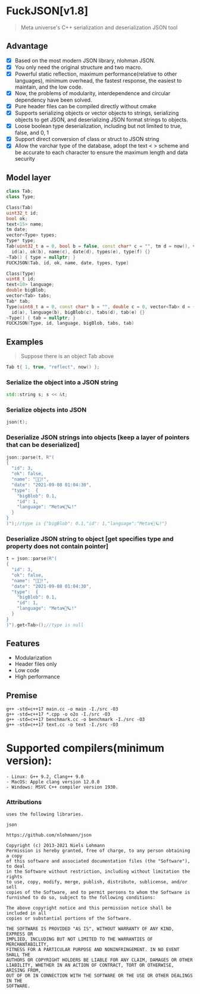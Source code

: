 ﻿# FuckJSON[v1.8]
> Meta universe's C++ serialization and deserialization JSON tool

## Advantage
- [x] Based on the most modern JSON library, nlohman JSON.
- [x] You only need the original structure and two macro.
- [x] Powerful static reflection, maximum performance(relative to other languages), minimum overhead, the fastest response, the easiest to maintain, and the low code.
- [x] Now, the problems of modularity, interdependence and circular dependency have been solved.
- [x] Pure header files can be compiled directly without cmake
- [x] Supports serializing objects or vector objects to strings, serializing objects to get JSON, and deserializing JSON format strings to objects.
- [x] Loose boolean type deserialization, including but not limited to true, false, and 0, 1
- [x] Support direct conversion of class or struct to JSON string
- [x] Allow the varchar type of the database, adopt the text < > scheme and be accurate to each character to ensure the maximum length and data security

## Model layer
```c++
class Tab;
class Type;

Class(Tab)
uint32_t id;
bool ok;
text<15> name;
tm date;
vector<Type> types;
Type* type;
Tab(uint32_t a = 0, bool b = false, const char* c = "", tm d = now(), vector<Type> e = {}, Type* f = nullptr) :
  id(a), ok(b), name(c), date(d), types(e), type(f) {}
~Tab() { type = nullptr; }
FUCKJSON(Tab, id, ok, name, date, types, type)

Class(Type)
uint8_t id;
text<10> language;
double bigBlob;
vector<Tab> tabs;
Tab* tab;
Type(uint8_t a = 0, const char* b = "", double c = 0, vector<Tab> d = {}, Tab* e = nullptr) :
  id(a), language(b), bigBlob(c), tabs(d), tab(e) {}
~Type() { tab = nullptr; }
FUCKJSON(Type, id, language, bigBlob, tabs, tab)
```

## Examples
> Suppose there is an object Tab above
```c++
Tab t{ 1, true, "reflect", now() };
```
### Serialize the object into a JSON string
```c++
std::string s; s << &t;
```
### Serialize objects into JSON
```c++
json(t);
```
### Deserialize JSON strings into objects [keep a layer of pointers that can be deserialized]
```c++
json::parse(t, R"(
{
  "id": 3,
  "ok": false,
  "name": "🍻🍺!",
  "date": "2021-09-08 01:04:30",
  "type":  {
    "bigBlob": 0.1,
    "id": 1,
    "language": "Meta🌀🌌🪐!"
  }
}
)");//type is {"bigBlob": 0.1,"id": 1,"language":"Meta🌀🌌🪐!"}
```
### Deserialize JSON string to object [get specifies type and property does not contain pointer]
```c++
t = json::parse(R"(
{
  "id": 3,
  "ok": false,
  "name": "🍻🍺!",
  "date": "2021-09-08 01:04:30",
  "type":  {
    "bigBlob": 0.1,
    "id": 1,
    "language": "Meta🌀🌌🪐!"
  }
}
)").get<Tab>();//type is null
```

## Features
- Modularization
- Header files only
- Low code
- High performance

## Premise
```shell
g++ -std=c++17 main.cc -o main -I./src -O3
g++ -std=c++17 *.cpp -o o2o -I./src -O3
g++ -std=c++17 benchmark.cc -o benchmark -I./src -O3
g++ -std=c++17 text.cc -o text -I./src -O3
```
# Supported compilers(minimum version):
    - Linux: G++ 9.2, Clang++ 9.0
    - MacOS: Apple clang version 12.0.0 
    - Windows: MSVC C++ compiler version 1930.

### Attributions
    uses the following libraries.

	json 

    https://github.com/nlohmann/json

    Copyright (c) 2013-2021 Niels Lohmann
    Permission is hereby granted, free of charge, to any person obtaining a copy
    of this software and associated documentation files (the "Software"), to deal
    in the Software without restriction, including without limitation the rights
    to use, copy, modify, merge, publish, distribute, sublicense, and/or sell
    copies of the Software, and to permit persons to whom the Software is
    furnished to do so, subject to the following conditions:

    The above copyright notice and this permission notice shall be included in all
    copies or substantial portions of the Software.

    THE SOFTWARE IS PROVIDED "AS IS", WITHOUT WARRANTY OF ANY KIND, EXPRESS OR
    IMPLIED, INCLUDING BUT NOT LIMITED TO THE WARRANTIES OF MERCHANTABILITY,
    FITNESS FOR A PARTICULAR PURPOSE AND NONINFRINGEMENT. IN NO EVENT SHALL THE
    AUTHORS OR COPYRIGHT HOLDERS BE LIABLE FOR ANY CLAIM, DAMAGES OR OTHER
    LIABILITY, WHETHER IN AN ACTION OF CONTRACT, TORT OR OTHERWISE, ARISING FROM,
    OUT OF OR IN CONNECTION WITH THE SOFTWARE OR THE USE OR OTHER DEALINGS IN THE
    SOFTWARE.
